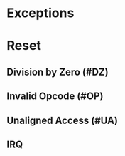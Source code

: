# Exceptions

# Reset

## Division by Zero (#DZ)

## Invalid Opcode (#OP)

## Unaligned Access (#UA)

## IRQ